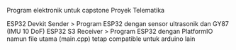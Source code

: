 Program elektronik untuk capstone Proyek Telematika

ESP32 Devkit Sender > Program ESP32 dengan sensor ultrasonik dan GY87 (IMU 10 DoF)
ESP32 S3 Receiver > Program ESP32 dengan PlatformIO namun file utama (main.cpp) tetap compatible untuk arduino lain

